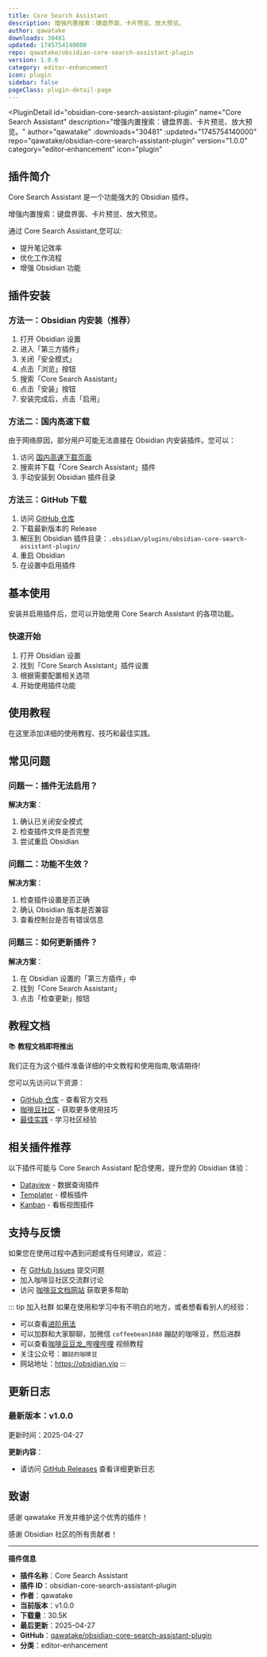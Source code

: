 ```yaml
---
title: Core Search Assistant
description: 增强内置搜索：键盘界面、卡片预览、放大预览。
author: qawatake
downloads: 30481
updated: 1745754140000
repo: qawatake/obsidian-core-search-assistant-plugin
version: 1.0.0
category: editor-enhancement
icon: plugin
sidebar: false
pageClass: plugin-detail-page
---
```


<PluginDetail
  id="obsidian-core-search-assistant-plugin"
  name="Core Search Assistant"
  description="增强内置搜索：键盘界面、卡片预览、放大预览。"
  author="qawatake"
  :downloads="30481"
  :updated="1745754140000"
  repo="qawatake/obsidian-core-search-assistant-plugin"
  version="1.0.0"
  category="editor-enhancement"
  icon="plugin"
>

<!-- AUTO_GENERATED_START -->
## 插件简介

Core Search Assistant 是一个功能强大的 Obsidian 插件。

增强内置搜索：键盘界面、卡片预览、放大预览。

通过 Core Search Assistant,您可以:

- 提升笔记效率
- 优化工作流程
- 增强 Obsidian 功能

<!-- AUTO_GENERATED_END -->

<!-- AUTO_GENERATED_START -->
## 插件安装

### 方法一：Obsidian 内安装（推荐）

1. 打开 Obsidian 设置
2. 进入「第三方插件」
3. 关闭「安全模式」
4. 点击「浏览」按钮
5. 搜索「Core Search Assistant」
6. 点击「安装」按钮
7. 安装完成后，点击「启用」

### 方法二：国内高速下载

由于网络原因，部分用户可能无法直接在 Obsidian 内安装插件。您可以：

1. 访问 [国内高速下载页面](/zh/documentation/obsidian-plugins-download.html)
2. 搜索并下载「Core Search Assistant」插件
3. 手动安装到 Obsidian 插件目录

### 方法三：GitHub 下载

1. 访问 [GitHub 仓库](https://github.com/qawatake/obsidian-core-search-assistant-plugin)
2. 下载最新版本的 Release
3. 解压到 Obsidian 插件目录：`.obsidian/plugins/obsidian-core-search-assistant-plugin/`
4. 重启 Obsidian
5. 在设置中启用插件

## 基本使用

安装并启用插件后，您可以开始使用 Core Search Assistant 的各项功能。

### 快速开始

1. 打开 Obsidian 设置
2. 找到「Core Search Assistant」插件设置
3. 根据需要配置相关选项
4. 开始使用插件功能

<!-- AUTO_GENERATED_END -->

<!-- CUSTOM_CONTENT_START:tutorial -->
## 使用教程

在这里添加详细的使用教程、技巧和最佳实践。

<!-- CUSTOM_CONTENT_END:tutorial -->

<!-- SHARED_CONTENT_START -->
## 常见问题

### 问题一：插件无法启用？

**解决方案**：
1. 确认已关闭安全模式
2. 检查插件文件是否完整
3. 尝试重启 Obsidian

### 问题二：功能不生效？

**解决方案**：
1. 检查插件设置是否正确
2. 确认 Obsidian 版本是否兼容
3. 查看控制台是否有错误信息

### 问题三：如何更新插件？

**解决方案**：
1. 在 Obsidian 设置的「第三方插件」中
2. 找到「Core Search Assistant」
3. 点击「检查更新」按钮

## 教程文档

📚 **教程文档即将推出**

我们正在为这个插件准备详细的中文教程和使用指南,敬请期待!

您可以先访问以下资源：
- [GitHub 仓库](https://github.com/qawatake/obsidian-core-search-assistant-plugin) - 查看官方文档
- [咖啡豆社区](/zh/bases/) - 获取更多使用技巧
- [最佳实践](/zh/best-practices/) - 学习社区经验

## 相关插件推荐

以下插件可能与 Core Search Assistant 配合使用，提升您的 Obsidian 体验：

- [Dataview](/zh/plugins/dataview.html) - 数据查询插件
- [Templater](/zh/plugins/templater-obsidian.html) - 模板插件
- [Kanban](/zh/plugins/obsidian-kanban.html) - 看板视图插件

## 支持与反馈

如果您在使用过程中遇到问题或有任何建议，欢迎：

- 在 [GitHub Issues](https://github.com/qawatake/obsidian-core-search-assistant-plugin/issues) 提交问题
- 加入咖啡豆社区交流群讨论
- 访问 [咖啡豆文档网站](https://obsidian.vip) 获取更多帮助

::: tip 加入社群
如果在使用和学习中有不明白的地方，或者想看看别人的经验：
- 可以查看[进阶用法](/zh/advanced)
- 可以加群和大家聊聊，加微信 `coffeebean1688` 蹦跶的咖啡豆，然后进群
- 可以查看[咖啡豆豆龙_哔哩哔哩](https://space.bilibili.com/618777356) 视频教程
- 关注公众号：`蹦跶的咖啡豆`
- 网站地址：https://obsidian.vip
:::
<!-- SHARED_CONTENT_END -->

<!-- AUTO_GENERATED_START -->
## 更新日志

### 最新版本：v1.0.0

更新时间：2025-04-27

**更新内容**：
- 请访问 [GitHub Releases](https://github.com/qawatake/obsidian-core-search-assistant-plugin/releases) 查看详细更新日志

## 致谢

感谢 qawatake 开发并维护这个优秀的插件！

感谢 Obsidian 社区的所有贡献者！

---

**插件信息**
- **插件名称**：Core Search Assistant
- **插件 ID**：obsidian-core-search-assistant-plugin
- **作者**：qawatake
- **当前版本**：v1.0.0
- **下载量**：30.5K
- **最后更新**：2025-04-27
- **GitHub**：[qawatake/obsidian-core-search-assistant-plugin](https://github.com/qawatake/obsidian-core-search-assistant-plugin)
- **分类**：editor-enhancement
<!-- AUTO_GENERATED_END -->

</PluginDetail>

